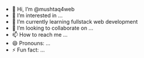 - 👋 Hi, I’m @mushtaq4web
- 👀 I’m interested in ...
- 🌱 I’m currently learning fullstack web development
- 💞️ I’m looking to collaborate on ...
- 📫 How to reach me ...
- 😄 Pronouns: ...
- ⚡ Fun fact: ...

<!---
mushtaq4web/mushtaq4web is a ✨ special ✨ repository because its `README.md` (this file) appears on your GitHub profile.
You can click the Preview link to take a look at your changes.
--->
